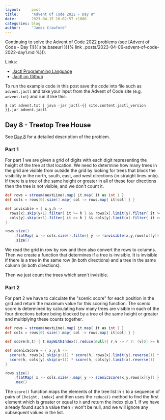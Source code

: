 ```yaml
---
layout:     post
title:      "Advent Of Code 2022 - Day 8"
date:       2023-04-15 16:02:57 +1000
categories: blog
author:     "James Crawford"
---
```


Continuing to solve the Advent of Code 2022 problems
(see [Advent of Code - Day 1]({{ site.baseurl }}{% link _posts/2023-04-06-advent-of-code-2022-day1.md %})).

Links:
* [Jactl Programming Language](https://jactl.io)
* [Jactl on Github](https://github.com/jaccomoc/jactl)

To run the example code in this post save the code into file such as `advent.jactl` and take your input from the
Advent of Code site (e.g. `advent.txt`) and run it like this:
```shell
$ cat advent.txt | java -jar jactl-{{ site.content.jactl_version }}.jar advent.jactl 
```

## Day 8 - Treetop Tree House

See [Day 8](https://adventofcode.com/2022/day/8) for a detailed description of the problem.

### Part 1

For part 1 we are given a grid of digits with each digit representing the height of the tree at that location.
We need to determine how many trees in the grid are visible from outside the grid by looking for trees that block
the visibility in the north, south, east, and west directions (in straight lines only).
If there is a tree of the same height or greater in all of these four directions then the tree is not visible, and we
don't count it.

```groovy
def rows = stream(nextLine).map{ it.map{ it as int } }
def cols = rows[0].size().map{ col -> rows.map{ it[col] } }

def invisible = { x,y,h ->
  rows[x].skip(y+1).filter{ it >= h } && rows[x].limit(y).filter{ it >= h } &&
  cols[y].skip(x+1).filter{ it >= h } && cols[y].limit(x).filter{ it >= h }
}

rows.size()
    .flatMap{ x -> cols.size().filter{ y -> !invisible(x,y,rows[x][y]) } }
    .size()
```

We read the grid in row by row and then also convert the rows to columns.
Then we create a function that determines if a tree is invisible.
It is invisible if there is a tree in the same row (in both directions) and a tree in the same column (in both
directions).

Then we just count the trees which aren't invisible.

### Part 2

For part 2 we have to calculate the "scenic score" for each position in the grid and return the maximum value
for this scoring function.
The scenic score is determined by calculating how many trees are visible in each of the four directions before being
blocked by a tree of the same height or greater and multiplying these counts together.

```groovy
def rows = stream(nextLine).map{ it.map{ it as int } }
def cols = rows[0].size().map{ col -> rows.map{ it[col] } }

def score(h,t) { t.mapWithIndex().reduce(null){ r,v -> r ?: (v[0] >= h ? v[1]+1 : null) } ?: t.size() }

def scenicScore = { x,y,h ->
  score(h, rows[x].skip(y+1)) * score(h, rows[x].limit(y).reverse()) *
  score(h, cols[y].skip(x+1)) * score(h, cols[y].limit(x).reverse())
}

rows.size()
    .flatMap{ x -> cols.size().map{ y -> scenicScore(x,y,rows[x][y]) } }
    .max()
```

The `score()` function maps the elements of the tree list in `t` to a sequence of pairs of `[height, index]`
and then uses the `reduce()` method to find the first element which is greater or equal to `h` and return
the index plus 1.
If we have already found such a value then `r` won't be null, and we will ignore any subsequent values in the list. 
